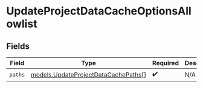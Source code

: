 # UpdateProjectDataCacheOptionsAllowlist


## Fields

| Field                                                                            | Type                                                                             | Required                                                                         | Description                                                                      |
| -------------------------------------------------------------------------------- | -------------------------------------------------------------------------------- | -------------------------------------------------------------------------------- | -------------------------------------------------------------------------------- |
| `paths`                                                                          | [models.UpdateProjectDataCachePaths](../models/updateprojectdatacachepaths.md)[] | :heavy_check_mark:                                                               | N/A                                                                              |
